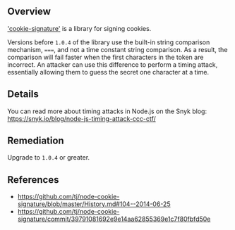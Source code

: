 ## Overview
['cookie-signature'](https://www.npmjs.com/package/cookie-signature) is a library for signing cookies.

Versions before `1.0.4` of the library use the built-in string comparison mechanism, `===`, and not a time constant string comparison. As a result, the comparison will fail faster when the first characters in the token are incorrect. 
An attacker can use this difference to perform a timing attack, essentially allowing them to guess the secret one character at a time.

## Details
You can read more about timing attacks in Node.js on the Snyk blog: https://snyk.io/blog/node-js-timing-attack-ccc-ctf/

## Remediation
Upgrade to `1.0.4` or greater.

## References
- https://github.com/tj/node-cookie-signature/blob/master/History.md#104--2014-06-25
- https://github.com/tj/node-cookie-signature/commit/39791081692e9e14aa62855369e1c7f80fbfd50e

